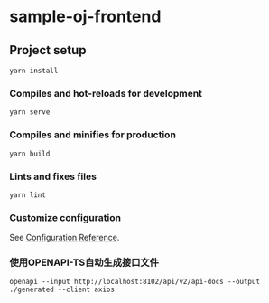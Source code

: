 # sample-oj-frontend

## Project setup
```
yarn install
```

### Compiles and hot-reloads for development
```
yarn serve
```

### Compiles and minifies for production
```
yarn build
```

### Lints and fixes files
```
yarn lint
```

### Customize configuration
See [Configuration Reference](https://cli.vuejs.org/config/).


### 使用OPENAPI-TS自动生成接口文件
```
openapi --input http://localhost:8102/api/v2/api-docs --output ./generated --client axios
```